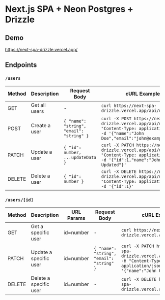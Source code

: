 # Next.js SPA + Neon Postgres + Drizzle

## Demo

https://next-spa-drizzle.vercel.app/

## Endpoints

### `/users`

| Method | Description   | Request Body                              | cURL Example                                                                                                                                         |
| ------ | ------------- | ----------------------------------------- | ---------------------------------------------------------------------------------------------------------------------------------------------------- |
| GET    | Get all users | -                                         | `curl https://next-spa-drizzle.vercel.app/api/users`                                                                                                 |
| POST   | Create a user | `{ "name": "string", "email": "string" }` | `curl -X POST https://next-spa-drizzle.vercel.app/api/users -H "Content-Type: application/json" -d '{"name":"John Doe","email":"john@example.com"}'` |
| PATCH  | Update a user | `{ "id": number, ...updateData }`         | `curl -X PATCH https://next-spa-drizzle.vercel.app/api/users -H "Content-Type: application/json" -d '{"id":1,"name":"John Updated"}'`                |
| DELETE | Delete a user | `{ "id": number }`                        | `curl -X DELETE https://next-spa-drizzle.vercel.app/api/users -H "Content-Type: application/json" -d '{"id":1}'`                                     |

### `/users/[id]`

| Method | Description            | URL Params | Request Body                              | cURL Example                                                                                                                     |
| ------ | ---------------------- | ---------- | ----------------------------------------- | -------------------------------------------------------------------------------------------------------------------------------- |
| GET    | Get a specific user    | id=number  | -                                         | `curl https://next-spa-drizzle.vercel.app/api/users/1`                                                                           |
| PATCH  | Update a specific user | id=number  | `{ "name": "string", "email": "string" }` | `curl -X PATCH https://next-spa-drizzle.vercel.app/api/users/1 -H "Content-Type: application/json" -d '{"name":"John Updated"}'` |
| DELETE | Delete a specific user | id=number  | -                                         | `curl -X DELETE https://next-spa-drizzle.vercel.app/api/users/1`                                                                 |
